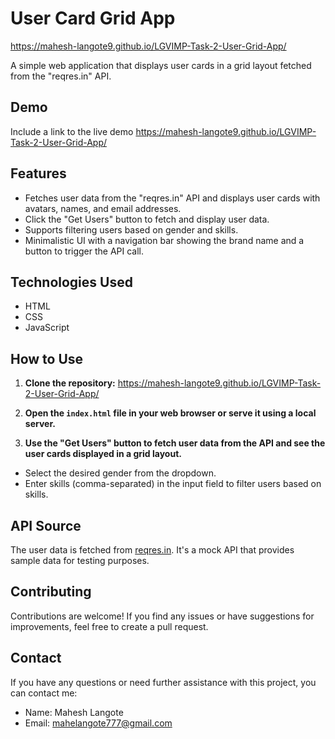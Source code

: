 # User Card Grid App
https://mahesh-langote9.github.io/LGVIMP-Task-2-User-Grid-App/ 

A simple web application that displays user cards in a grid layout fetched from the "reqres.in" API.

## Demo

Include a link to the live demo
https://mahesh-langote9.github.io/LGVIMP-Task-2-User-Grid-App/ 

## Features

- Fetches user data from the "reqres.in" API and displays user cards with avatars, names, and email addresses.
- Click the "Get Users" button to fetch and display user data.
- Supports filtering users based on gender and skills.
- Minimalistic UI with a navigation bar showing the brand name and a button to trigger the API call.

## Technologies Used

- HTML
- CSS
- JavaScript

## How to Use

1. **Clone the repository:**
https://mahesh-langote9.github.io/LGVIMP-Task-2-User-Grid-App/ 


3. **Open the `index.html` file in your web browser or serve it using a local server.**

4. **Use the "Get Users" button to fetch user data from the API and see the user cards displayed in a grid layout.**
- Select the desired gender from the dropdown.
- Enter skills (comma-separated) in the input field to filter users based on skills.

## API Source

The user data is fetched from [reqres.in](https://reqres.in/). It's a mock API that provides sample data for testing purposes.

## Contributing

Contributions are welcome! If you find any issues or have suggestions for improvements, feel free to create a pull request.

## Contact

If you have any questions or need further assistance with this project, you can contact me:
- Name: Mahesh Langote
- Email: mahelangote777@gmail.com
